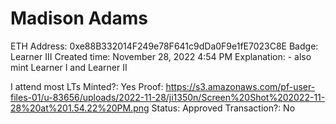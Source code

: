 # Madison Adams

ETH Address: 0xe88B332014F249e78F641c9dDa0F9e1fE7023C8E
Badge: Learner III
Created time: November 28, 2022 4:54 PM
Explanation: - also mint Learner I and Learner II

I attend most LTs
Minted?: Yes
Proof: https://s3.amazonaws.com/pf-user-files-01/u-83656/uploads/2022-11-28/ji1350n/Screen%20Shot%202022-11-28%20at%201.54.22%20PM.png
Status: Approved
Transaction?: No